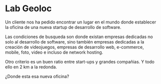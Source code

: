# Lab Geoloc

Un cliente nos ha pedido encontrar un lugar en el mundo donde establecer la oficina de una nueva startup de desarrollo de software.

Las condiciones de busqueda son donde existan empresas dedicadas no solo al desarrollo de software, sino también empresas dedicadas
a la creación de videojuegos, empresas de desarrollo web, e-commerce, mobile, foto, video e incluso de network hosting.

Otro criterio es un buen ratio entre start-ups y grandes compañias. Y todo ello en 2 km a la redonda.

¿Donde esta esa nueva oficina? 


